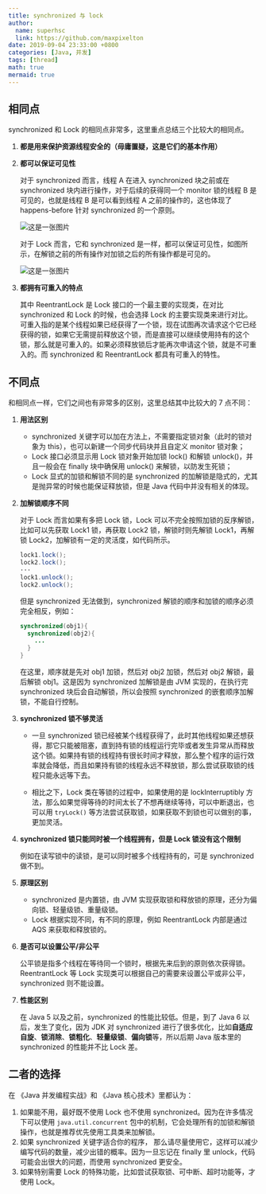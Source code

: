```yaml
---
title: synchronized 与 lock
author:
  name: superhsc
  link: https://github.com/maxpixelton
date: 2019-09-04 23:33:00 +0800
categories: [Java, 并发]
tags: [thread]
math: true
mermaid: true
---
```



## 相同点

synchronized 和 Lock 的相同点非常多，这里重点总结三个比较大的相同点。

1. **都是用来保护资源线程安全的（毋庸置疑，这是它们的基本作用）**
   
2. **都可以保证可见性**
   
   对于 synchronized 而言，线程 A 在进入 synchronized 块之前或在 synchronized 块内进行操作，对于后续的获得同一个 monitor 锁的线程 B 是可见的，也就是线程 B 是可以看到线程 A 之前的操作的，这也体现了 happens-before 针对 synchronized 的一个原则。

   ![这是一张图片](https://maxpixelton.github.io/images/assert/java/thread/java-thread-synchronized-vs-lock-1.png)

   对于 Lock 而言，它和 synchronized 是一样，都可以保证可见性，如图所示，在解锁之前的所有操作对加锁之后的所有操作都是可见的。

   ![这是一张图片](https://maxpixelton.github.io/images/assert/java/thread/java-thread-synchronized-vs-lock-2.png)

3. **都拥有可重入的特点**
   
   其中 ReentrantLock 是 Lock 接口的一个最主要的实现类，在对比 synchronized 和 Lock 的时候，也会选择 Lock 的主要实现类来进行对比。可重入指的是某个线程如果已经获得了一个锁，现在试图再次请求这个它已经获得的锁，如果它无需提前释放这个锁，而是直接可以继续使用持有的这个锁，那么就是可重入的。如果必须释放锁后才能再次申请这个锁，就是不可重入的。而 synchronized 和 ReentrantLock 都具有可重入的特性。

## 不同点

和相同点一样，它们之间也有非常多的区别，这里总结其中比较大的 7 点不同：

1. **用法区别**
   - synchronized 关键字可以加在方法上，不需要指定锁对象（此时的锁对象为 this），也可以新建一个同步代码块并且自定义 monitor 锁对象； 
   - Lock 接口必须显示用 Lock 锁对象开始加锁 lock() 和解锁 unlock()，并且一般会在 finally 块中确保用 unlock() 来解锁，以防发生死锁；
   - Lock 显式的加锁和解锁不同的是 synchronized 的加解锁是隐式的，尤其是抛异常的时候也能保证释放锁，但是 Java 代码中并没有相关的体现。
  
2. **加解锁顺序不同**
   
   对于 Lock 而言如果有多把 Lock 锁，Lock 可以不完全按照加锁的反序解锁，比如可以先获取 Lock1 锁，再获取 Lock2 锁，解锁时则先解锁 Lock1，再解锁 Lock2，加解锁有一定的灵活度，如代码所示。
   ```java
   lock1.lock();
   lock2.lock();
   ···
   lock1.unlock();
   lock2.unlock();
   ```

   但是 synchronized 无法做到，synchronized 解锁的顺序和加锁的顺序必须完全相反，例如：
   ```java
   synchronized(obj1){
     synchronized(obj2){
       ...
     }
   }
   ```
   在这里，顺序就是先对 obj1 加锁，然后对 obj2 加锁，然后对 obj2 解锁，最后解锁 obj1。这是因为 synchronized 加解锁是由 JVM 实现的，在执行完 synchronized 块后会自动解锁，所以会按照 synchronized 的嵌套顺序加解锁，不能自行控制。

3. **synchronized 锁不够灵活**
   
   - 一旦 synchronized 锁已经被某个线程获得了，此时其他线程如果还想获得，那它只能被阻塞，直到持有锁的线程运行完毕或者发生异常从而释放这个锁。如果持有锁的线程持有很长时间才释放，那么整个程序的运行效率就会降低，而且如果持有锁的线程永远不释放锁，那么尝试获取锁的线程只能永远等下去。
   
   - 相比之下，Lock 类在等锁的过程中，如果使用的是 lockInterruptibly 方法，那么如果觉得等待的时间太长了不想再继续等待，可以中断退出，也可以用 `tryLock()` 等方法尝试获取锁，如果获取不到锁也可以做别的事，更加灵活。

4. **synchronized 锁只能同时被一个线程拥有，但是 Lock 锁没有这个限制**
   
   例如在读写锁中的读锁，是可以同时被多个线程持有的，可是 synchronized 做不到。

5. **原理区别**
   - synchronized 是内置锁，由 JVM 实现获取锁和释放锁的原理，还分为偏向锁、轻量级锁、重量级锁。
   - Lock 根据实现不同，有不同的原理，例如 ReentrantLock 内部是通过 AQS 来获取和释放锁的。

6. **是否可以设置公平/非公平**
   
   公平锁是指多个线程在等待同一个锁时，根据先来后到的原则依次获得锁。ReentrantLock 等 Lock 实现类可以根据自己的需要来设置公平或非公平，synchronized 则不能设置。

7. **性能区别**
   
   在 Java 5 以及之前，synchronized 的性能比较低。但是，到了 Java 6 以后，发生了变化，因为 JDK 对 synchronized 进行了很多优化，比如**自适应自旋**、**锁消除**、**锁粗化**、**轻量级锁**、**偏向锁**等，所以后期 Java 版本里的 synchronized 的性能并不比 Lock 差。



## 二者的选择

在 《Java 并发编程实战》和 《Java 核心技术》里都认为：
1. 如果能不用，最好既不使用 Lock 也不使用 synchronized。因为在许多情况下可以使用 `java.util.concurrent` 包中的机制，它会处理所有的加锁和解锁操作，也就是推荐优先使用工具类来加解锁。
2. 如果 synchronized 关键字适合你的程序， 那么请尽量使用它，这样可以减少编写代码的数量，减少出错的概率。因为一旦忘记在 finally 里 unlock，代码可能会出很大的问题，而使用 synchronized 更安全。
3. 如果特别需要 Lock 的特殊功能，比如尝试获取锁、可中断、超时功能等，才使用 Lock。
